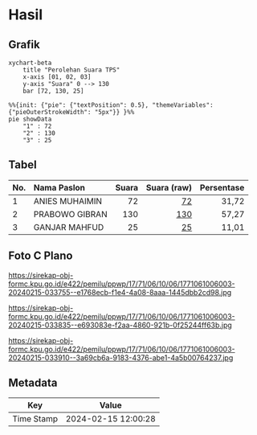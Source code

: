 # Hasil

## Grafik

```mermaid
xychart-beta
    title "Perolehan Suara TPS"
    x-axis [01, 02, 03]
    y-axis "Suara" 0 --> 130
    bar [72, 130, 25]
```

```mermaid
%%{init: {"pie": {"textPosition": 0.5}, "themeVariables": {"pieOuterStrokeWidth": "5px"}} }%%
pie showData
    "1" : 72
    "2" : 130
    "3" : 25
```

## Tabel

| No. | Nama Paslon    | Suara | Suara (raw) | Persentase |
|:--- |:-------------- | -----:| -----------:| ----------:|
| 1   | ANIES MUHAIMIN | 72    | [72][p-1]   | 31,72      |
| 2   | PRABOWO GIBRAN | 130   | [130][p-2]  | 57,27      |
| 3   | GANJAR MAHFUD  | 25    | [25][p-3]   | 11,01      |


[p-1]: https://github.com/gigit-pemilu/pemilu-2024-17-bengkulu/blob/main/pilpres/hitung-suara/sub/17-bengkulu/sub/71-kota-bengkulu/sub/06-ratu-agung/sub/1006-sawah-lebar/sub/003-tps/sub/paslon-1.txt
[p-2]: https://github.com/gigit-pemilu/pemilu-2024-17-bengkulu/blob/main/pilpres/hitung-suara/sub/17-bengkulu/sub/71-kota-bengkulu/sub/06-ratu-agung/sub/1006-sawah-lebar/sub/003-tps/sub/paslon-2.txt
[p-3]: https://github.com/gigit-pemilu/pemilu-2024-17-bengkulu/blob/main/pilpres/hitung-suara/sub/17-bengkulu/sub/71-kota-bengkulu/sub/06-ratu-agung/sub/1006-sawah-lebar/sub/003-tps/sub/paslon-3.txt

## Foto C Plano

https://sirekap-obj-formc.kpu.go.id/e422/pemilu/ppwp/17/71/06/10/06/1771061006003-20240215-033755--e1768ecb-f1e4-4a08-8aaa-1445dbb2cd98.jpg

https://sirekap-obj-formc.kpu.go.id/e422/pemilu/ppwp/17/71/06/10/06/1771061006003-20240215-033835--e693083e-f2aa-4860-921b-0f25244ff63b.jpg

https://sirekap-obj-formc.kpu.go.id/e422/pemilu/ppwp/17/71/06/10/06/1771061006003-20240215-033910--3a69cb6a-9183-4376-abe1-4a5b00764237.jpg


## Metadata

| Key        | Value               |
| ---------- | ------------------- |
| Time Stamp | 2024-02-15 12:00:28 |



